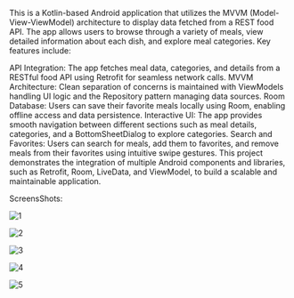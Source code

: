 This is a Kotlin-based Android application that utilizes the MVVM (Model-View-ViewModel) architecture to display data fetched from a REST food API. The app allows users to browse through a variety of meals, view detailed information about each dish, and explore meal categories. Key features include:

API Integration: 
The app fetches meal data, categories, and details from a RESTful food API using Retrofit for seamless network calls.
MVVM Architecture:
Clean separation of concerns is maintained with ViewModels handling UI logic and the Repository pattern managing data sources.
Room Database:
Users can save their favorite meals locally using Room, enabling offline access and data persistence.
Interactive UI:
The app provides smooth navigation between different sections such as meal details, categories, and a BottomSheetDialog to explore categories.
Search and Favorites:
Users can search for meals, add them to favorites, and remove meals from their favorites using intuitive swipe gestures.
This project demonstrates the integration of multiple Android components and libraries, such as Retrofit, Room, LiveData, and ViewModel, to build a scalable and maintainable application.

ScreensShots:

![1](https://github.com/user-attachments/assets/ca5bf157-bffe-4a79-956e-89e4143d25c0)

![2](https://github.com/user-attachments/assets/b13d9893-3a22-4d38-9dd4-ed60df90cce1)

![3](https://github.com/user-attachments/assets/fda6c0b0-252b-4b1b-8403-450d9199ec95)

![4](https://github.com/user-attachments/assets/491150f7-5fa3-498e-a590-b276b02c5cdd)

![5](https://github.com/user-attachments/assets/4d595f55-904f-45f8-aeda-042888adaecc)


